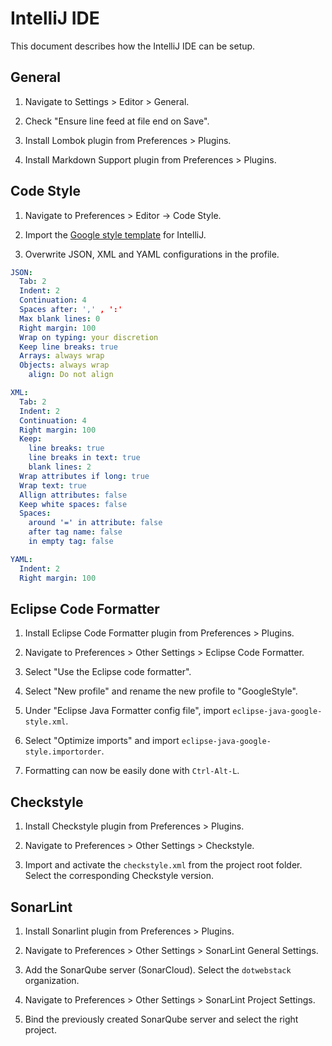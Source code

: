 # IntelliJ IDE

This document describes how the IntelliJ IDE can be setup.

## General

1. Navigate to Settings > Editor > General.

1. Check "Ensure line feed at file end on Save".

1. Install Lombok plugin from Preferences > Plugins.

1. Install Markdown Support plugin from Preferences > Plugins.

## Code Style

1. Navigate to Preferences > Editor -> Code Style.

1. Import the [Google style template](intellij-java-google-style.xml) for IntelliJ.

1. Overwrite JSON, XML and YAML configurations in the profile.

  ```yaml
  JSON:
    Tab: 2
    Indent: 2
    Continuation: 4
    Spaces after: ',' , ':'
    Max blank lines: 0
    Right margin: 100
    Wrap on typing: your discretion
    Keep line breaks: true
    Arrays: always wrap
    Objects: always wrap
      align: Do not align

  XML:
    Tab: 2
    Indent: 2
    Continuation: 4
    Right margin: 100
    Keep:
      line breaks: true
      line breaks in text: true
      blank lines: 2
    Wrap attributes if long: true
    Wrap text: true
    Allign attributes: false
    Keep white spaces: false
    Spaces:
      around '=' in attribute: false
      after tag name: false
      in empty tag: false

  YAML:
    Indent: 2
    Right margin: 100
  ```

## Eclipse Code Formatter

1. Install Eclipse Code Formatter plugin from Preferences > Plugins.

1. Navigate to Preferences > Other Settings > Eclipse Code Formatter.

1. Select "Use the Eclipse code formatter".

1. Select "New profile" and rename the new profile to "GoogleStyle".

1. Under "Eclipse Java Formatter config file", import `eclipse-java-google-style.xml`.

1. Select "Optimize imports" and import `eclipse-java-google-style.importorder`.

1. Formatting can now be easily done with `Ctrl-Alt-L`.

## Checkstyle

1. Install Checkstyle plugin from Preferences > Plugins.

1. Navigate to Preferences > Other Settings > Checkstyle.

1. Import and activate the `checkstyle.xml` from the project root folder. Select the corresponding Checkstyle version.

## SonarLint

1. Install Sonarlint plugin from Preferences > Plugins.

1. Navigate to Preferences > Other Settings > SonarLint General Settings.

1. Add the SonarQube server (SonarCloud). Select the `dotwebstack` organization.

1. Navigate to Preferences > Other Settings > SonarLint Project Settings.

1. Bind the previously created SonarQube server and select the right project.
